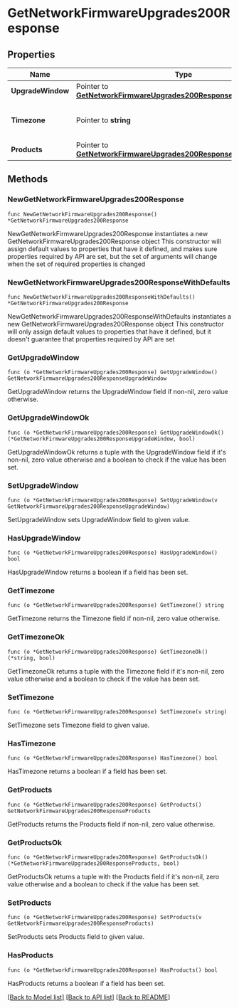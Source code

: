 # GetNetworkFirmwareUpgrades200Response

## Properties

Name | Type | Description | Notes
------------ | ------------- | ------------- | -------------
**UpgradeWindow** | Pointer to [**GetNetworkFirmwareUpgrades200ResponseUpgradeWindow**](GetNetworkFirmwareUpgrades200ResponseUpgradeWindow.md) |  | [optional] 
**Timezone** | Pointer to **string** | The timezone for the network | [optional] 
**Products** | Pointer to [**GetNetworkFirmwareUpgrades200ResponseProducts**](GetNetworkFirmwareUpgrades200ResponseProducts.md) |  | [optional] 

## Methods

### NewGetNetworkFirmwareUpgrades200Response

`func NewGetNetworkFirmwareUpgrades200Response() *GetNetworkFirmwareUpgrades200Response`

NewGetNetworkFirmwareUpgrades200Response instantiates a new GetNetworkFirmwareUpgrades200Response object
This constructor will assign default values to properties that have it defined,
and makes sure properties required by API are set, but the set of arguments
will change when the set of required properties is changed

### NewGetNetworkFirmwareUpgrades200ResponseWithDefaults

`func NewGetNetworkFirmwareUpgrades200ResponseWithDefaults() *GetNetworkFirmwareUpgrades200Response`

NewGetNetworkFirmwareUpgrades200ResponseWithDefaults instantiates a new GetNetworkFirmwareUpgrades200Response object
This constructor will only assign default values to properties that have it defined,
but it doesn't guarantee that properties required by API are set

### GetUpgradeWindow

`func (o *GetNetworkFirmwareUpgrades200Response) GetUpgradeWindow() GetNetworkFirmwareUpgrades200ResponseUpgradeWindow`

GetUpgradeWindow returns the UpgradeWindow field if non-nil, zero value otherwise.

### GetUpgradeWindowOk

`func (o *GetNetworkFirmwareUpgrades200Response) GetUpgradeWindowOk() (*GetNetworkFirmwareUpgrades200ResponseUpgradeWindow, bool)`

GetUpgradeWindowOk returns a tuple with the UpgradeWindow field if it's non-nil, zero value otherwise
and a boolean to check if the value has been set.

### SetUpgradeWindow

`func (o *GetNetworkFirmwareUpgrades200Response) SetUpgradeWindow(v GetNetworkFirmwareUpgrades200ResponseUpgradeWindow)`

SetUpgradeWindow sets UpgradeWindow field to given value.

### HasUpgradeWindow

`func (o *GetNetworkFirmwareUpgrades200Response) HasUpgradeWindow() bool`

HasUpgradeWindow returns a boolean if a field has been set.

### GetTimezone

`func (o *GetNetworkFirmwareUpgrades200Response) GetTimezone() string`

GetTimezone returns the Timezone field if non-nil, zero value otherwise.

### GetTimezoneOk

`func (o *GetNetworkFirmwareUpgrades200Response) GetTimezoneOk() (*string, bool)`

GetTimezoneOk returns a tuple with the Timezone field if it's non-nil, zero value otherwise
and a boolean to check if the value has been set.

### SetTimezone

`func (o *GetNetworkFirmwareUpgrades200Response) SetTimezone(v string)`

SetTimezone sets Timezone field to given value.

### HasTimezone

`func (o *GetNetworkFirmwareUpgrades200Response) HasTimezone() bool`

HasTimezone returns a boolean if a field has been set.

### GetProducts

`func (o *GetNetworkFirmwareUpgrades200Response) GetProducts() GetNetworkFirmwareUpgrades200ResponseProducts`

GetProducts returns the Products field if non-nil, zero value otherwise.

### GetProductsOk

`func (o *GetNetworkFirmwareUpgrades200Response) GetProductsOk() (*GetNetworkFirmwareUpgrades200ResponseProducts, bool)`

GetProductsOk returns a tuple with the Products field if it's non-nil, zero value otherwise
and a boolean to check if the value has been set.

### SetProducts

`func (o *GetNetworkFirmwareUpgrades200Response) SetProducts(v GetNetworkFirmwareUpgrades200ResponseProducts)`

SetProducts sets Products field to given value.

### HasProducts

`func (o *GetNetworkFirmwareUpgrades200Response) HasProducts() bool`

HasProducts returns a boolean if a field has been set.


[[Back to Model list]](../README.md#documentation-for-models) [[Back to API list]](../README.md#documentation-for-api-endpoints) [[Back to README]](../README.md)


